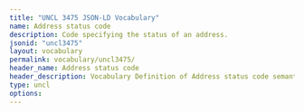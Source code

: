 ```yaml
---
title: "UNCL 3475 JSON-LD Vocabulary"
name: Address status code
description: Code specifying the status of an address.
jsonid: "uncl3475"
layout: vocabulary
permalink: vocabulary/uncl3475/
header_name: Address status code
header_description: Vocabulary Definition of Address status code semantics in HTML format. JSON-LD format is available at [uncl3475.jsonld](https://edi3.org/vocabulary/uncl3475.jsonld)
type: uncl
options:
---
```

